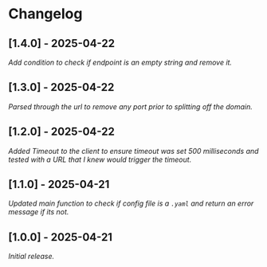 # Changelog

## [1.4.0] - 2025-04-22

_Add condition to check if endpoint is an empty string and remove it._

## [1.3.0] - 2025-04-22

_Parsed through the url to remove any port prior to splitting off the domain._

## [1.2.0] - 2025-04-22

_Added Timeout to the client to ensure timeout was set 500 milliseconds and tested with a URL that I knew would trigger the timeout._

## [1.1.0] - 2025-04-21

_Updated main function to check if config file is a `.yaml` and return an error message if its not._

## [1.0.0] - 2025-04-21

_Initial release._